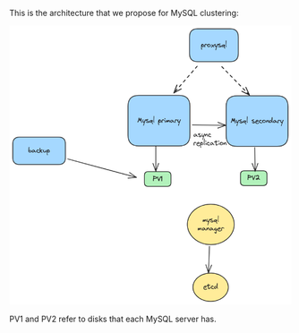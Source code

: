 This is the architecture that we propose for MySQL clustering:

![MySQL Manager architecture](./mm-architecture.png)

PV1 and PV2 refer to disks that each MySQL server has. 
